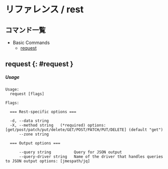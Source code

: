 # リファレンス / rest

## コマンド一覧

- Basic Commands
    - [request](#request)


## request {: #request }

##### Usage
```console
Usage:
  request [flags]

Flags:

  === Rest-specific options ===

  -d, --data string     
  -X, --method string   (*required) options: [get/post/patch/put/delete/GET/POST/PATCH/PUT/DELETE] (default "get")
      --zone string     

  === Output options ===

      --query string          Query for JSON output
      --query-driver string   Name of the driver that handles queries to JSON output options: [jmespath/jq]

```


